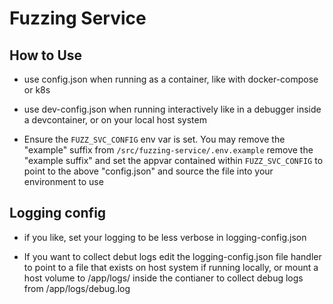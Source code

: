 # Fuzzing Service

## How to Use

- use config.json when running as a container, like with docker-compose or k8s
- use dev-config.json when running interactively like in a debugger inside a devcontainer, or on your local host system

- Ensure the `FUZZ_SVC_CONFIG` env var is set.  You may remove the "example" suffix from `/src/fuzzing-service/.env.example` remove the "example suffix" and set the appvar contained within `FUZZ_SVC_CONFIG` to point to the above "config.json" and source the file into your environment to use

## Logging config

- if you like, set your logging to be less verbose in logging-config.json

- If you want to collect debut logs edit the logging-config.json file handler to point to a file that exists on host system if running locally, or mount a host volume to /app/logs/ inside the contianer to collect debug logs from /app/logs/debug.log
